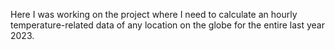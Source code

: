 Here I was working on the project where I need to calculate an hourly temperature-related data of any location on the globe for the entire last year 2023.

